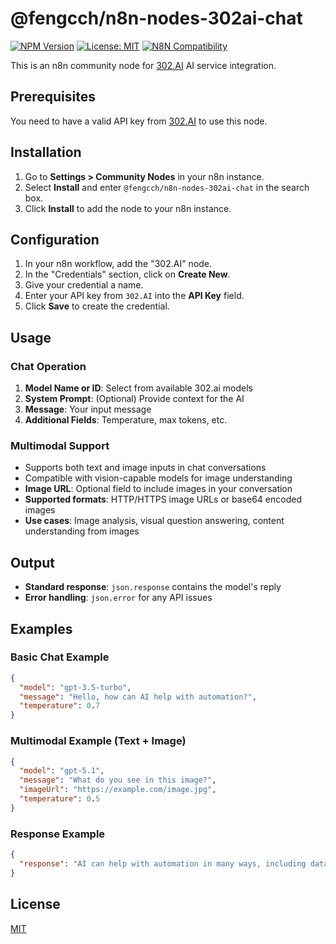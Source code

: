 # @fengcch/n8n-nodes-302ai-chat

[![NPM Version](https://img.shields.io/npm/v/@fengcch/n8n-nodes-302ai-chat?style=flat-square)](https://www.npmjs.com/package/@fengcch/n8n-nodes-302ai-chat)
[![License: MIT](https://img.shields.io/badge/License-MIT-yellow.svg?style=flat-square)](https://opensource.org/licenses/MIT)
[![N8N Compatibility](https://img.shields.io/badge/N8N-v1.x-blueviolet?style=flat-square)](https://n8n.io)

This is an n8n community node for [302.AI](https://302.ai/) AI service integration.

## Prerequisites

You need to have a valid API key from [302.AI](https://302.ai/) to use this node.

## Installation

1.  Go to **Settings > Community Nodes** in your n8n instance.
2.  Select **Install** and enter `@fengcch/n8n-nodes-302ai-chat` in the search box.
3.  Click **Install** to add the node to your n8n instance.

## Configuration

1.  In your n8n workflow, add the "302.AI" node.
2.  In the "Credentials" section, click on **Create New**.
3.  Give your credential a name.
4.  Enter your API key from `302.AI` into the **API Key** field.
5.  Click **Save** to create the credential.

## Usage

### Chat Operation

1.  **Model Name or ID**: Select from available 302.ai models
2.  **System Prompt**: (Optional) Provide context for the AI
3.  **Message**: Your input message
4.  **Additional Fields**: Temperature, max tokens, etc.

### Multimodal Support
- Supports both text and image inputs in chat conversations
- Compatible with vision-capable models for image understanding
- **Image URL**: Optional field to include images in your conversation
- **Supported formats**: HTTP/HTTPS image URLs or base64 encoded images
- **Use cases**: Image analysis, visual question answering, content understanding from images

## Output

- **Standard response**: `json.response` contains the model's reply
- **Error handling**: `json.error` for any API issues

## Examples

### Basic Chat Example
```json
{
  "model": "gpt-3.5-turbo",
  "message": "Hello, how can AI help with automation?",
  "temperature": 0.7
}
```

### Multimodal Example (Text + Image)
```json
{
  "model": "gpt-5.1",
  "message": "What do you see in this image?",
  "imageUrl": "https://example.com/image.jpg",
  "temperature": 0.5
}
```

### Response Example
```json
{
  "response": "AI can help with automation in many ways, including data processing, decision making, content generation, and workflow optimization..."
}
```

## License

[MIT](LICENSE)
